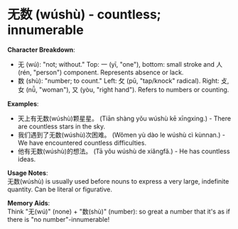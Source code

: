 # **无数 (wúshù) - countless; innumerable**

**Character Breakdown**:  
- 无 (wú): "not; without." Top: 一 (yī, "one"), bottom: small stroke and 人 (rén, "person") component. Represents absence or lack.  
- 数 (shù): "number; to count." Left: 攵 (pū, "tap/knock" radical). Right: 攴, 女 (nǚ, "woman"), 又 (yòu, "right hand"). Refers to numbers or counting.

**Examples**:  
- 天上有无数(wúshù)颗星星。 (Tiān shàng yǒu wúshù kē xīngxing.) - There are countless stars in the sky.  
- 我们遇到了无数(wúshù)次困难。 (Wǒmen yù dào le wúshù cì kùnnan.) - We have encountered countless difficulties.  
- 他有无数(wúshù)的想法。 (Tā yǒu wúshù de xiǎngfǎ.) - He has countless ideas.

**Usage Notes**:  
无数(wúshù) is usually used before nouns to express a very large, indefinite quantity. Can be literal or figurative.

**Memory Aids**:  
Think "无(wú)" (none) + "数(shù)" (number): so great a number that it's as if there is "no number"-innumerable!